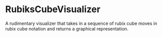 # RubiksCubeVisualizer
A rudimentary visualizer that takes in a sequence of rubix cube moves in rubix cube notation and returns a graphical representation.
